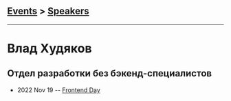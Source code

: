 ## [Events](../README.md) > [Speakers](../speakers.md)
---

# Влад Худяков

## Отдел разработки без бэкенд-специалистов
- 2022 Nov 19 -- [Frontend Day](https://www.youtube.com/watch?v=WIs74Quvqjg&t=7530s)    
